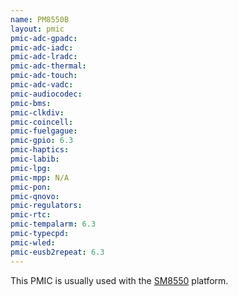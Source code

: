 ```yaml
---
name: PM8550B
layout: pmic
pmic-adc-gpadc:
pmic-adc-iadc:
pmic-adc-lradc:
pmic-adc-thermal:
pmic-adc-touch:
pmic-adc-vadc:
pmic-audiocodec:
pmic-bms:
pmic-clkdiv:
pmic-coincell:
pmic-fuelgague:
pmic-gpio: 6.3
pmic-haptics:
pmic-labib:
pmic-lpg:
pmic-mpp: N/A
pmic-pon:
pmic-qnovo:
pmic-regulators:
pmic-rtc:
pmic-tempalarm: 6.3
pmic-typecpd:
pmic-wled:
pmic-eusb2repeat: 6.3
---
```

This PMIC is usually used with the [SM8550](../soc/sm8550) platform.
